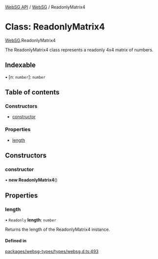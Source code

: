 [WebSG API](../README.md) / [WebSG](../modules/WebSG.md) / ReadonlyMatrix4

# Class: ReadonlyMatrix4

[WebSG](../modules/WebSG.md).ReadonlyMatrix4

The ReadonlyMatrix4 class represents a readonly 4x4 matrix of numbers.

## Indexable

▪ [n: `number`]: `number`

## Table of contents

### Constructors

- [constructor](WebSG.ReadonlyMatrix4.md#constructor)

### Properties

- [length](WebSG.ReadonlyMatrix4.md#length)

## Constructors

### constructor

• **new ReadonlyMatrix4**()

## Properties

### length

• `Readonly` **length**: `number`

Returns the length of the ReadonlyMatrix4 instance.

#### Defined in

[packages/websg-types/types/websg.d.ts:493](https://github.com/thirdroom/thirdroom/blob/3d97b348/packages/websg-types/types/websg.d.ts#L493)
